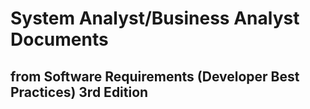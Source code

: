 # System Analyst/Business Analyst Documents
## from  Software Requirements (Developer Best Practices) 3rd Edition
